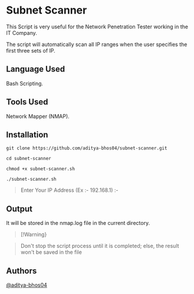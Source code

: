 # Subnet Scanner

This Script is very useful for the Network Penetration Tester working in the IT Company.

The script will automatically scan all IP ranges when the user specifies the first three sets of IP.




## Language Used

Bash Scripting.
## Tools Used

Network Mapper (NMAP).
## Installation
 
```git clone https://github.com/aditya-bhos04/subnet-scanner.git```

```cd subnet-scanner```

```chmod +x subnet-scanner.sh```

```./subnet-scanner.sh```

> Enter Your IP Address (Ex :- 192.168.1) :- 

## Output

It will be stored in the nmap.log file in the current directory.

> [!Warning}

> Don't stop the script process until it is completed; else, the result won't be saved in the file

## Authors

[@aditya-bhos04](https://www.github.com/aditya-bhos04)

